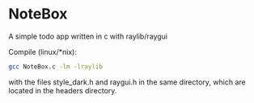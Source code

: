 # NoteBox
A simple todo app written in c with raylib/raygui

Compile (linux/*nix):
```bash
gcc NoteBox.c -lm -lraylib
```
with the files style_dark.h and raygui.h in the same directory, which are located in the headers directory.
